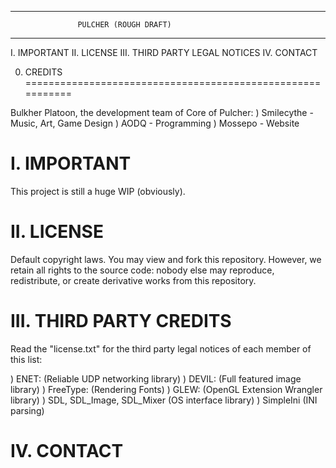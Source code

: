 -----------------------------------------------------------
                   PULCHER (ROUGH DRAFT)
-----------------------------------------------------------

I.    IMPORTANT
II.   LICENSE
III.  THIRD PARTY LEGAL NOTICES
IV.   CONTACT

0. CREDITS
===========================================================

Bulkher Platoon, the development team of Core of Pulcher:
 ) Smilecythe - Music, Art, Game Design
 ) AODQ - Programming
 ) Mossepo - Website

I. IMPORTANT
===========================================================
This project is still a huge WIP (obviously).

II. LICENSE
===========================================================
Default copyright laws. You may view and fork this
repository. However, we retain all rights to the source
code: nobody else may reproduce, redistribute, or create
derivative works from this repository.

III. THIRD PARTY CREDITS
===========================================================

Read the "license.txt" for the third party legal notices
of each member of this list:

 ) ENET:  (Reliable UDP networking library)
 ) DEVIL: (Full featured image library)
 ) FreeType: (Rendering Fonts)
 ) GLEW: (OpenGL Extension Wrangler library)
 ) SDL, SDL_Image, SDL_Mixer (OS interface library)
 ) SimpleIni (INI parsing)


IV. CONTACT
===========================================================
